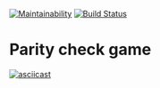 [![Maintainability](https://api.codeclimate.com/v1/badges/383163683ac10484127c/maintainability)](https://codeclimate.com/github/OdintsovTim/python-project-lvl1/maintainability)
[![Build Status](https://travis-ci.org/OdintsovTim/python-project-lvl1.svg?branch=master)](https://travis-ci.org/OdintsovTim/python-project-lvl1)

# Parity check game
[![asciicast](https://asciinema.org/a/rzDoloBU7ILpyWAWXTI9RNodY.svg)](https://asciinema.org/a/rzDoloBU7ILpyWAWXTI9RNodY)